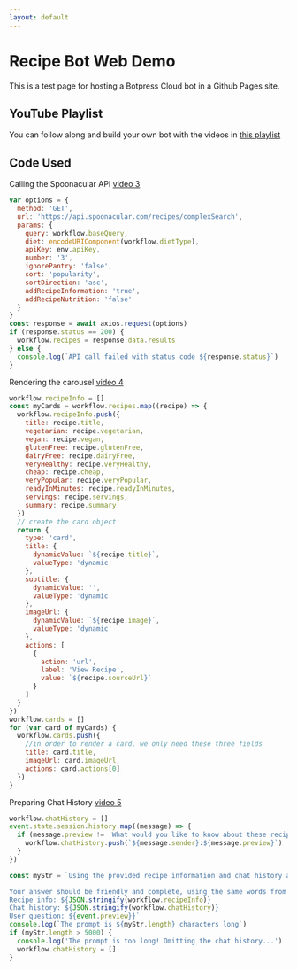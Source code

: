 ```yaml
---
layout: default
---
```

<head>
  <script src="https://cdn.botpress.cloud/webchat/v0/inject.js"></script>
  <script>
    window.botpressWebChat.init({
        "botId": "a27c73b8-1660-4195-8d82-34d7b9d09375",
        "hostUrl": "https://cdn.botpress.cloud/webchat/v0",
        "messagingUrl": "https://messaging.botpress.cloud",
        "clientId": "a27c73b8-1660-4195-8d82-34d7b9d09375",
        "botName": "Salvador, the AI Chef"
    });
  </script>
</head>

# Recipe Bot Web Demo

This is a test page for hosting a Botpress Cloud bot in a Github Pages site.

## YouTube Playlist

You can follow along and build your own bot with the videos in [this playlist](https://www.youtube.com/playlist?list=PLlJHGGklthGnOzptoN_WV35UibNmZLMRE)


## Code Used

Calling the Spoonacular API [video 3](https://www.youtube.com/watch?v=cP9mWwC7rLE&list=PLlJHGGklthGnOzptoN_WV35UibNmZLMRE&index=3&t=6s&pp=gAQBiAQB)

```js
var options = {
  method: 'GET',
  url: 'https://api.spoonacular.com/recipes/complexSearch',
  params: {
    query: workflow.baseQuery,
    diet: encodeURIComponent(workflow.dietType),
    apiKey: env.apiKey,
    number: '3',
    ignorePantry: 'false',
    sort: 'popularity',
    sortDirection: 'asc',
    addRecipeInformation: 'true',
    addRecipeNutrition: 'false'
  }
}
const response = await axios.request(options)
if (response.status == 200) {
  workflow.recipes = response.data.results
} else {
  console.log(`API call failed with status code ${response.status}`)
}
```

Rendering the carousel [video 4](https://www.youtube.com/watch?v=qK0lm8ybWL8&list=PLlJHGGklthGnOzptoN_WV35UibNmZLMRE&index=4&pp=gAQBiAQB)

```js
workflow.recipeInfo = []
const myCards = workflow.recipes.map((recipe) => {
  workflow.recipeInfo.push({
    title: recipe.title,
    vegetarian: recipe.vegetarian,
    vegan: recipe.vegan,
    glutenFree: recipe.glutenFree,
    dairyFree: recipe.dairyFree,
    veryHealthy: recipe.veryHealthy,
    cheap: recipe.cheap,
    veryPopular: recipe.veryPopular,
    readyInMinutes: recipe.readyInMinutes,
    servings: recipe.servings,
    summary: recipe.summary
  })
  // create the card object
  return {
    type: 'card',
    title: {
      dynamicValue: `${recipe.title}`,
      valueType: 'dynamic'
    },
    subtitle: {
      dynamicValue: '',
      valueType: 'dynamic'
    },
    imageUrl: {
      dynamicValue: `${recipe.image}`,
      valueType: 'dynamic'
    },
    actions: [
      {
        action: 'url',
        label: 'View Recipe',
        value: `${recipe.sourceUrl}`
      }
    ]
  }
})
workflow.cards = []
for (var card of myCards) {
  workflow.cards.push({
    //in order to render a card, we only need these three fields
    title: card.title,
    imageUrl: card.imageUrl,
    actions: card.actions[0]
  })
}
```

Preparing Chat History [video 5](https://www.youtube.com/watch?v=Enn6nGjmRzE&list=PLlJHGGklthGnOzptoN_WV35UibNmZLMRE&index=5&t=66s&pp=gAQBiAQB)

```js
workflow.chatHistory = []
event.state.session.history.map((message) => {
  if (message.preview != 'What would you like to know about these recipes?') {
    workflow.chatHistory.push(`${message.sender}:${message.preview}`)
  }
})

const myStr = `Using the provided recipe information and chat history as context, try to answer the question as honestly as possible. If you don't know the answer, say "I don't know." 

Your answer should be friendly and complete, using the same words from the question as much as possible.
Recipe info: ${JSON.stringify(workflow.recipeInfo)}
Chat history: ${JSON.stringify(workflow.chatHistory)}
User question: ${event.preview}}`
console.log(`The prompt is ${myStr.length} characters long`)
if (myStr.length > 5000) {
  console.log('The prompt is too long! Omitting the chat history...')
  workflow.chatHistory = []
}
```

